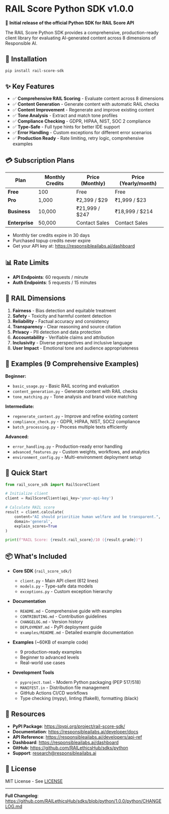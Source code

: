 # RAIL Score Python SDK v1.0.0

🎉 **Initial release of the official Python SDK for RAIL Score API**

The RAIL Score Python SDK provides a comprehensive, production-ready client library for evaluating AI-generated content across 8 dimensions of Responsible AI.

## 🚀 Installation

```bash
pip install rail-score-sdk
```

## ✨ Key Features

- ✅ **Comprehensive RAIL Scoring** - Evaluate content across 8 dimensions
- ✅ **Content Generation** - Generate content with automatic RAIL checks
- ✅ **Content Improvement** - Regenerate and improve existing content
- ✅ **Tone Analysis** - Extract and match tone profiles
- ✅ **Compliance Checking** - GDPR, HIPAA, NIST, SOC 2 compliance
- ✅ **Type-Safe** - Full type hints for better IDE support
- ✅ **Error Handling** - Custom exceptions for different error scenarios
- ✅ **Production Ready** - Rate limiting, retry logic, comprehensive examples

## 💳 Subscription Plans

| Plan | Monthly Credits | Price (Monthly) | Price (Yearly/month) |
|------|-----------------|-----------------|---------------------|
| **Free** | 100 | Free | Free |
| **Pro** | 1,000 | ₹2,399 / $29 | ₹1,999 / $23 |
| **Business** | 10,000 | ₹21,999 / $247 | ₹18,999 / $214 |
| **Enterprise** | 50,000 | Contact Sales | Contact Sales |

- Monthly tier credits expire in 30 days
- Purchased topup credits never expire
- Get your API key at: https://responsibleailabs.ai/dashboard

## 📊 Rate Limits

- **API Endpoints**: 60 requests / minute
- **Auth Endpoints**: 5 requests / 15 minutes

## 🎯 RAIL Dimensions

1. **Fairness** - Bias detection and equitable treatment
2. **Safety** - Toxicity and harmful content detection
3. **Reliability** - Factual accuracy and consistency
4. **Transparency** - Clear reasoning and source citation
5. **Privacy** - PII detection and data protection
6. **Accountability** - Verifiable claims and attribution
7. **Inclusivity** - Diverse perspectives and inclusive language
8. **User Impact** - Emotional tone and audience appropriateness

## 📖 Examples (9 Comprehensive Examples)

**Beginner:**
- `basic_usage.py` - Basic RAIL scoring and evaluation
- `content_generation.py` - Generate content with RAIL checks
- `tone_matching.py` - Tone analysis and brand voice matching

**Intermediate:**
- `regenerate_content.py` - Improve and refine existing content
- `compliance_check.py` - GDPR, HIPAA, NIST, SOC2 compliance
- `batch_processing.py` - Process multiple texts efficiently

**Advanced:**
- `error_handling.py` - Production-ready error handling
- `advanced_features.py` - Custom weights, workflows, and analytics
- `environment_config.py` - Multi-environment deployment setup

## 🚀 Quick Start

```python
from rail_score_sdk import RailScoreClient

# Initialize client
client = RailScoreClient(api_key='your-api-key')

# Calculate RAIL score
result = client.calculate(
    content="AI should prioritize human welfare and be transparent.",
    domain='general',
    explain_scores=True
)

print(f"RAIL Score: {result.rail_score}/10 ({result.grade})")
```

## 📦 What's Included

- **Core SDK** (`rail_score_sdk/`)
  - `client.py` - Main API client (612 lines)
  - `models.py` - Type-safe data models
  - `exceptions.py` - Custom exception hierarchy

- **Documentation**
  - `README.md` - Comprehensive guide with examples
  - `CONTRIBUTING.md` - Contribution guidelines
  - `CHANGELOG.md` - Version history
  - `DEPLOYMENT.md` - PyPI deployment guide
  - `examples/README.md` - Detailed example documentation

- **Examples** (~60KB of example code)
  - 9 production-ready examples
  - Beginner to advanced levels
  - Real-world use cases

- **Development Tools**
  - `pyproject.toml` - Modern Python packaging (PEP 517/518)
  - `MANIFEST.in` - Distribution file management
  - GitHub Actions CI/CD workflows
  - Type checking (mypy), linting (flake8), formatting (black)

## 🔗 Resources

- **PyPI Package**: https://pypi.org/project/rail-score-sdk/
- **Documentation**: https://responsibleailabs.ai/developer/docs
- **API Reference**: https://responsibleailabs.ai/developers/api-ref
- **Dashboard**: https://responsibleailabs.ai/dashboard
- **GitHub**: https://github.com/RAILethicsHub/sdks/python
- **Support**: research@responsibleailabs.ai

## 📄 License

MIT License - See [LICENSE](https://github.com/RAILethicsHub/sdks/blob/main/python/LICENSE)

---

**Full Changelog**: https://github.com/RAILethicsHub/sdks/blob/python/1.0.0/python/CHANGELOG.md
